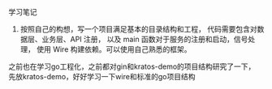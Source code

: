 学习笔记
1. 按照自己的构想，写一个项目满足基本的目录结构和工程，
   代码需要包含对数据层、业务层、API 注册，
   以及 main 函数对于服务的注册和启动，信号处理，
   使用 Wire 构建依赖。可以使用自己熟悉的框架。


之前也在学习go工程化，之前都对gin和kratos-demo的项目结构研究了一下，
先放kratos-demo，好好学习一下wire和标准的go项目结构